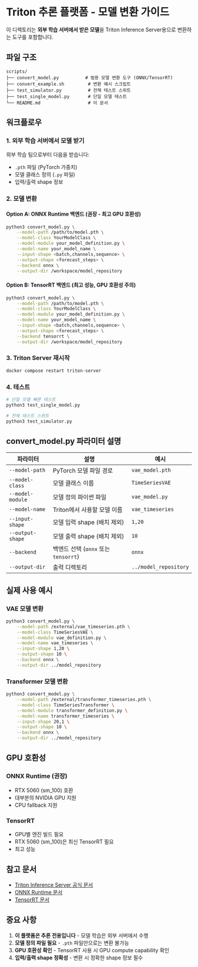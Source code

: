 # Triton 추론 플랫폼 - 모델 변환 가이드

이 디렉토리는 **외부 학습 서버에서 받은 모델**을 Triton Inference Server용으로 변환하는 도구를 포함합니다.

##  파일 구조

```
scripts/
├── convert_model.py          # 범용 모델 변환 도구 (ONNX/TensorRT)
├── convert_example.sh         # 변환 예시 스크립트
├── test_simulator.py          # 전체 테스트 스위트
├── test_single_model.py       # 단일 모델 테스트
└── README.md                  # 이 문서
```

##  워크플로우

### 1. 외부 학습 서버에서 모델 받기

외부 학습 팀으로부터 다음을 받습니다:
- `.pth` 파일 (PyTorch 가중치)
- 모델 클래스 정의 (`.py` 파일)
- 입력/출력 shape 정보

### 2. 모델 변환

#### Option A: ONNX Runtime 백엔드 (권장 - 최고 GPU 호환성)

```bash
python3 convert_model.py \
    --model-path /path/to/model.pth \
    --model-class YourModelClass \
    --model-module your_model_definition.py \
    --model-name your_model_name \
    --input-shape <batch,channels,sequence> \
    --output-shape <forecast_steps> \
    --backend onnx \
    --output-dir /workspace/model_repository
```

#### Option B: TensorRT 백엔드 (최고 성능, GPU 호환성 주의)

```bash
python3 convert_model.py \
    --model-path /path/to/model.pth \
    --model-class YourModelClass \
    --model-module your_model_definition.py \
    --model-name your_model_name \
    --input-shape <batch,channels,sequence> \
    --output-shape <forecast_steps> \
    --backend tensorrt \
    --output-dir /workspace/model_repository
```

### 3. Triton Server 재시작

```bash
docker compose restart triton-server
```

### 4. 테스트

```bash
# 단일 모델 빠른 테스트
python3 test_single_model.py

# 전체 테스트 스위트
python3 test_simulator.py
```

##  convert_model.py 파라미터 설명

| 파라미터 | 설명 | 예시 |
|---------|------|------|
| `--model-path` | PyTorch 모델 파일 경로 | `vae_model.pth` |
| `--model-class` | 모델 클래스 이름 | `TimeSeriesVAE` |
| `--model-module` | 모델 정의 파이썬 파일 | `vae_model.py` |
| `--model-name` | Triton에서 사용할 모델 이름 | `vae_timeseries` |
| `--input-shape` | 모델 입력 shape (배치 제외) | `1,20` |
| `--output-shape` | 모델 출력 shape (배치 제외) | `10` |
| `--backend` | 백엔드 선택 (`onnx` 또는 `tensorrt`) | `onnx` |
| `--output-dir` | 출력 디렉토리 | `../model_repository` |

##  실제 사용 예시

### VAE 모델 변환

```bash
python3 convert_model.py \
    --model-path /external/vae_timeseries.pth \
    --model-class TimeSeriesVAE \
    --model-module vae_definition.py \
    --model-name vae_timeseries \
    --input-shape 1,20 \
    --output-shape 10 \
    --backend onnx \
    --output-dir ../model_repository
```

### Transformer 모델 변환

```bash
python3 convert_model.py \
    --model-path /external/transformer_timeseries.pth \
    --model-class TimeSeriesTransformer \
    --model-module transformer_definition.py \
    --model-name transformer_timeseries \
    --input-shape 20,1 \
    --output-shape 10 \
    --backend onnx \
    --output-dir ../model_repository
```

##  GPU 호환성

### ONNX Runtime (권장)
-  RTX 5060 (sm_100) 호환
-  대부분의 NVIDIA GPU 지원
-  CPU fallback 지원

### TensorRT
-  GPU별 엔진 빌드 필요
-  RTX 5060 (sm_100)은 최신 TensorRT 필요
-  최고 성능

##  참고 문서

- [Triton Inference Server 공식 문서](https://docs.nvidia.com/deeplearning/triton-inference-server/)
- [ONNX Runtime 문서](https://onnxruntime.ai/docs/)
- [TensorRT 문서](https://docs.nvidia.com/deeplearning/tensorrt/)

##  중요 사항

1. **이 플랫폼은 추론 전용입니다** - 모델 학습은 외부 서버에서 수행
2. **모델 정의 파일 필요** - `.pth` 파일만으로는 변환 불가능
3. **GPU 호환성 확인** - TensorRT 사용 시 GPU compute capability 확인
4. **입력/출력 shape 정확성** - 변환 시 정확한 shape 정보 필수
